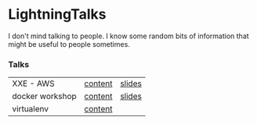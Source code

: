 # LightningTalks
I don't mind talking to people. I know some random bits of information that might be useful to people sometimes.

### Talks
|     |  |  |
| --- | ------- | ------ |
| XXE - AWS | [content](./xxe-aws-compromise) | [slides](https://gitpitch.com/joelpagliuca/lightningtalks/in-progress?p=xxe-aws-compromise) |
| docker workshop | [content](./docker-getting-started-workshop) | [slides](https://gitpitch.com/joelpagliuca/lightningtalks/master?p=docker-getting-started-workshop) |
| virtualenv | [content](./virtualenv) |  |
